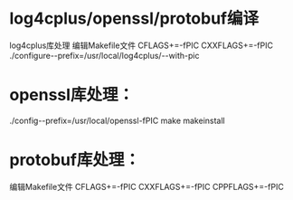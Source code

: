 
# log4cplus/openssl/protobuf编译
log4cplus库处理
编辑Makefile文件
CFLAGS+=-fPIC
CXXFLAGS+=-fPIC
./configure--prefix=/usr/local/log4cplus/--with-pic

# openssl库处理：
./config--prefix=/usr/local/openssl-fPIC
make
makeinstall

# protobuf库处理：
编辑Makefile文件
CFLAGS+=-fPIC
CXXFLAGS+=-fPIC
CPPFLAGS+=-fPIC

